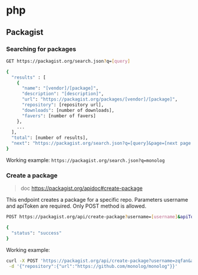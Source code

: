 # php

## Packagist

### Searching for packages

```bash
GET https://packagist.org/search.json?q=[query]

{
  "results" : [
    {
      "name": "[vendor]/[package]",
      "description": "[description]",
      "url": "https://packagist.org/packages/[vendor]/[package]",
      "repository": [repository url],
      "downloads": [number of downloads],
      "favers": [number of favers]
    },
    ...
  ],
  "total": [number of results],
  "next": "https://packagist.org/search.json?q=[query]&page=[next page number]"
}
```

Working example: `https://packagist.org/search.json?q=monolog`

### Create a package

> doc https://packagist.org/apidoc#create-package

This endpoint creates a package for a specific repo. Parameters username and apiToken are required. Only POST method is allowed.

```bash
POST https://packagist.org/api/create-package?username=[username]&apiToken=[apiToken] -d '{"repository":{"url":"[url]"}}'

{
  "status": "success"
}
```

Working example:

```bash
curl -X POST 'https://packagist.org/api/create-package?username=zqfan&apiToken=********' \
 -d '{"repository":{"url":"https://github.com/monolog/monolog"}}'
```